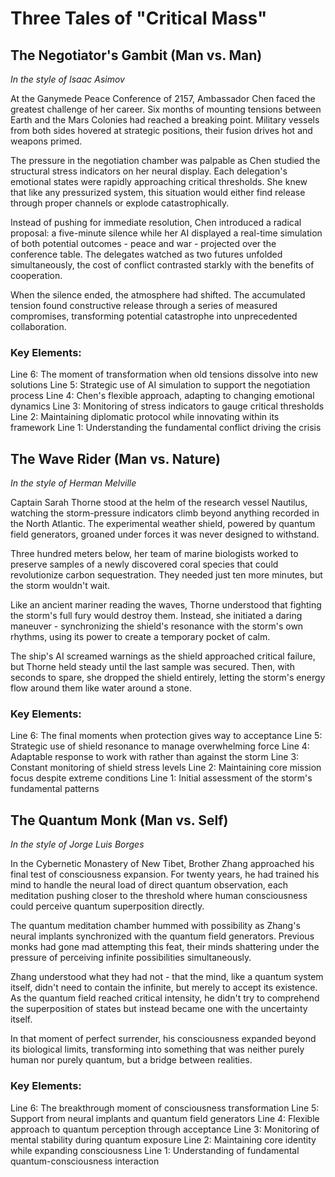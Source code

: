 # Three Tales of "Critical Mass"

## The Negotiator's Gambit (Man vs. Man)
*In the style of Isaac Asimov*

At the Ganymede Peace Conference of 2157, Ambassador Chen faced the greatest challenge of her career. Six months of mounting tensions between Earth and the Mars Colonies had reached a breaking point. Military vessels from both sides hovered at strategic positions, their fusion drives hot and weapons primed.

The pressure in the negotiation chamber was palpable as Chen studied the structural stress indicators on her neural display. Each delegation's emotional states were rapidly approaching critical thresholds. She knew that like any pressurized system, this situation would either find release through proper channels or explode catastrophically.

Instead of pushing for immediate resolution, Chen introduced a radical proposal: a five-minute silence while her AI displayed a real-time simulation of both potential outcomes - peace and war - projected over the conference table. The delegates watched as two futures unfolded simultaneously, the cost of conflict contrasted starkly with the benefits of cooperation.

When the silence ended, the atmosphere had shifted. The accumulated tension found constructive release through a series of measured compromises, transforming potential catastrophe into unprecedented collaboration.

### Key Elements:
Line 6: The moment of transformation when old tensions dissolve into new solutions
Line 5: Strategic use of AI simulation to support the negotiation process
Line 4: Chen's flexible approach, adapting to changing emotional dynamics
Line 3: Monitoring of stress indicators to gauge critical thresholds
Line 2: Maintaining diplomatic protocol while innovating within its framework
Line 1: Understanding the fundamental conflict driving the crisis

## The Wave Rider (Man vs. Nature)
*In the style of Herman Melville*

Captain Sarah Thorne stood at the helm of the research vessel Nautilus, watching the storm-pressure indicators climb beyond anything recorded in the North Atlantic. The experimental weather shield, powered by quantum field generators, groaned under forces it was never designed to withstand.

Three hundred meters below, her team of marine biologists worked to preserve samples of a newly discovered coral species that could revolutionize carbon sequestration. They needed just ten more minutes, but the storm wouldn't wait.

Like an ancient mariner reading the waves, Thorne understood that fighting the storm's full fury would destroy them. Instead, she initiated a daring maneuver - synchronizing the shield's resonance with the storm's own rhythms, using its power to create a temporary pocket of calm.

The ship's AI screamed warnings as the shield approached critical failure, but Thorne held steady until the last sample was secured. Then, with seconds to spare, she dropped the shield entirely, letting the storm's energy flow around them like water around a stone.

### Key Elements:
Line 6: The final moments when protection gives way to acceptance
Line 5: Strategic use of shield resonance to manage overwhelming force
Line 4: Adaptable response to work with rather than against the storm
Line 3: Constant monitoring of shield stress levels
Line 2: Maintaining core mission focus despite extreme conditions
Line 1: Initial assessment of the storm's fundamental patterns

## The Quantum Monk (Man vs. Self)
*In the style of Jorge Luis Borges*

In the Cybernetic Monastery of New Tibet, Brother Zhang approached his final test of consciousness expansion. For twenty years, he had trained his mind to handle the neural load of direct quantum observation, each meditation pushing closer to the threshold where human consciousness could perceive quantum superposition directly.

The quantum meditation chamber hummed with possibility as Zhang's neural implants synchronized with the quantum field generators. Previous monks had gone mad attempting this feat, their minds shattering under the pressure of perceiving infinite possibilities simultaneously.

Zhang understood what they had not - that the mind, like a quantum system itself, didn't need to contain the infinite, but merely to accept its existence. As the quantum field reached critical intensity, he didn't try to comprehend the superposition of states but instead became one with the uncertainty itself.

In that moment of perfect surrender, his consciousness expanded beyond its biological limits, transforming into something that was neither purely human nor purely quantum, but a bridge between realities.

### Key Elements:
Line 6: The breakthrough moment of consciousness transformation
Line 5: Support from neural implants and quantum field generators
Line 4: Flexible approach to quantum perception through acceptance
Line 3: Monitoring of mental stability during quantum exposure
Line 2: Maintaining core identity while expanding consciousness
Line 1: Understanding of fundamental quantum-consciousness interaction